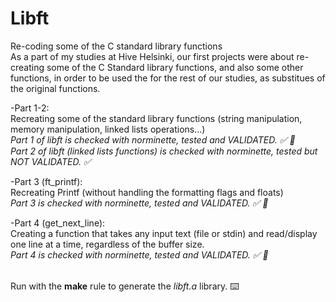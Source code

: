 # Libft
Re-coding some of the C standard library functions<br />
As a part of my studies at Hive Helsinki, our first projects were about re-creating some of the C Standard library functions, and also some other functions, in order to be used the for the rest of our studies, as substitues of the original functions.<br />


-Part 1-2:<br />
Recreating some of the standard library functions (string manipulation, memory manipulation, linked lists operations...)<br />
*Part 1 of libft is checked with norminette, tested and VALIDATED. :white_check_mark: :100:* <br />
*Part 2 of libft (linked lists functions) is checked with norminette, tested but NOT VALIDATED. :white_check_mark:* <br />

-Part 3 (ft_printf):<br />
Recreating Printf (without handling the formatting flags and floats)<br />
*Part 3 is checked with norminette, tested and VALIDATED. :white_check_mark: :100:* <br />

-Part 4 (get_next_line):<br />
Creating a function that takes any input text (file or stdin) and read/display one line at a time, regardless of the buffer size.<br />
*Part 4 is checked with norminette, tested and VALIDATED. :white_check_mark: :100:* <br /><br />

Run with the **make** rule to generate the *libft.a* library. :keyboard:
